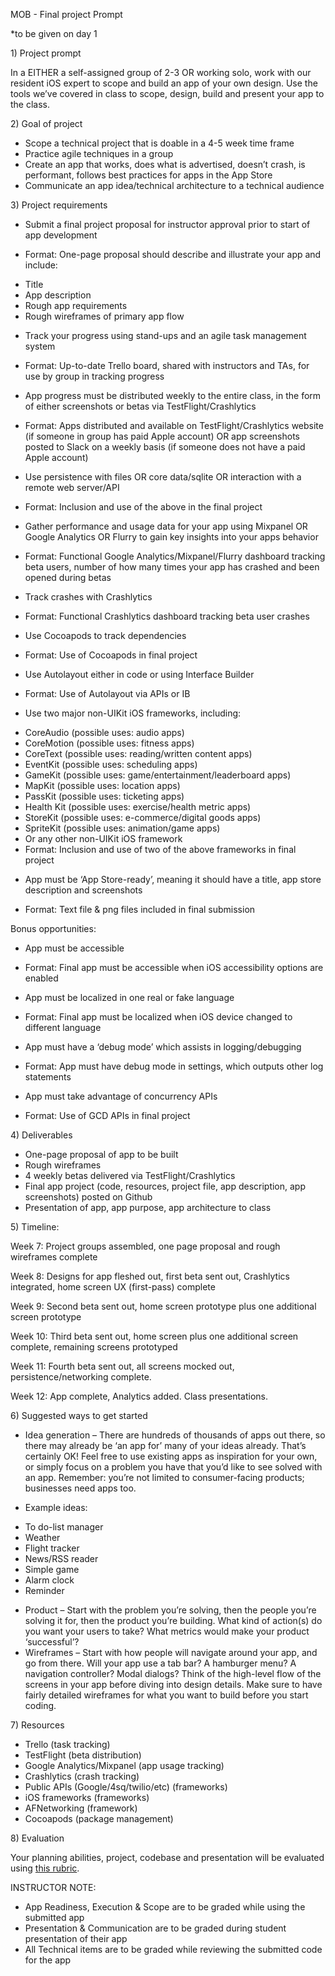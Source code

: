 <html><head><title>MOB Final project - Assignment Prompt | 3-5-15</title></head><body class="c23"><p class="c0"><a name="h.r0mbinwvejy2"></a><span class="c11 c16">MOB - </span><span class="c16 c11">Final project Prompt</span></p><p class="c0"><a name="h.gjdgxs"></a><span class="c13 c11">*to be given on day </span><span class="c11 c13">1</span></p><p class="c0 c6"><span class="c7"></span></p><p class="c0"><span class="c7">1) Project prompt</span></p><p class="c0"><span class="c7">In a EITHER a</span><span class="c11">&nbsp;self-</span><span class="c7">assigned </span><span class="c7">group of </span><span class="c11">2-3 OR working solo</span><span class="c7">, work with our resident iOS expert to scope and build an app of your own design. Use the tools we&rsquo;ve covered in class to scope, design, build and present your app to the class</span><span class="c7 c16">.</span></p><p class="c0 c6"><span class="c7"></span></p><p class="c0"><a name="h.30j0zll"></a><span class="c7">2) Goal of project</span></p><ul class="c2 lst-kix_list_4-0 start"><li class="c12 c0"><span class="c4 c8">Scope a technical project that is doable in a 4-5 week time frame</span></li><li class="c12 c0"><span class="c4 c8">Practice agile techniques in a group</span></li><li class="c12 c0"><span class="c4 c8">Create an app that works, does what is advertised, doesn&rsquo;t crash, is performant, follows best practices for apps in the App Store</span></li><li class="c12 c0"><span class="c4 c8">Communicate an app idea/technical architecture to a technical audience</span></li></ul><p class="c0 c6"><span class="c7"></span></p><p class="c0"><span class="c7">3) Project requirements </span></p><ul class="c2 lst-kix_list_1-0 start"><li class="c0 c12"><span class="c11">S</span><span class="c4 c8">ubmit a final project proposal for instructor approv</span><span class="c11">al prior to start of app development</span></li></ul><ul class="c2 lst-kix_list_1-1 start"><li class="c1 c0"><span class="c4 c8">Format: </span><span class="c11">One-</span><span class="c4 c8">page </span><span class="c11">proposal should describe and illustrate your app and include:</span></li></ul><ul class="c2 lst-kix_list_1-2 start"><li class="c9 c0"><span class="c4 c8">Title</span></li><li class="c9 c0"><span class="c4 c8">App description</span></li><li class="c9 c0"><span class="c4">Rough app requirements</span></li><li class="c9 c0"><span class="c4">Rough wireframes of primary app flow</span></li></ul><ul class="c2 lst-kix_list_1-0"><li class="c12 c0"><span class="c4 c8">Track your progress using stand-ups and an agile task management system</span><span class="c4 c8">&nbsp;&nbsp;&nbsp;&nbsp;&nbsp;&nbsp;&nbsp;&nbsp;</span></li></ul><ul class="c2 lst-kix_list_1-1 start"><li class="c1 c0"><span class="c4 c8">Format: Up-to-date </span><span class="c4 c8">Trello board</span><span class="c4 c8">, shared with instructors and TAs, for use by group in tracking progress</span></li></ul><ul class="c2 lst-kix_list_1-0"><li class="c12 c0"><span class="c4 c8">App</span><span class="c11">&nbsp;progress must be distributed weekly to the entire class, in the form of either screenshots or betas via</span><span class="c4 c8">&nbsp;TestFlight/Crashlytics</span></li></ul><ul class="c2 lst-kix_list_1-1 start"><li class="c0 c1"><span class="c4 c8">Format: Apps distributed and available on TestFlight/Crashlytics website (if someone in group has paid </span><span class="c11">Apple account) OR app screenshots posted to Slack on a weekly basis (if someone does not have a paid Apple account)</span></li></ul><ul class="c2 lst-kix_list_1-0"><li class="c12 c0"><span class="c4 c8">Use persistence with files OR core data/sqlite OR interaction with a remote web server/API</span></li></ul><ul class="c2 lst-kix_list_1-1 start"><li class="c1 c0"><span class="c4 c8">Format: Inclusion and use of the above in the final project</span></li></ul><ul class="c2 lst-kix_list_1-0"><li class="c12 c0"><span class="c11">Gather </span><span class="c4 c8">performance and usage </span><span class="c11">data for your app </span><span class="c4 c8">using Mixpanel OR Google Analytics OR </span><span class="c11">Flurry </span><span class="c4 c8">to </span><span class="c11">gain key insights into your apps behavior</span></li></ul><ul class="c2 lst-kix_list_1-1 start"><li class="c1 c0"><span class="c4 c8">Format: Functional Google Analytics/Mixpanel/Flurry dashboard tracking beta users, number of how many times your app has crashed and been opened during </span><span class="c11">betas</span></li></ul><ul class="c2 lst-kix_list_1-0"><li class="c12 c0"><span class="c4 c8">Track crashes with Crashlytics</span></li></ul><ul class="c2 lst-kix_list_1-1 start"><li class="c1 c0"><span class="c4 c8">Format: Functional Crashlytics dashboard tracking beta user crashes</span></li></ul><ul class="c2 lst-kix_list_1-0"><li class="c12 c0"><span class="c4 c8">Use Cocoapods to track dependencies</span></li></ul><ul class="c2 lst-kix_list_1-1 start"><li class="c1 c0"><span class="c4 c8">Format: Use of </span><span class="c11">C</span><span class="c4 c8">ocoapods in final project</span></li></ul><ul class="c2 lst-kix_list_1-0"><li class="c12 c0"><span class="c4 c8">Use Autolayout either in code or using Interface Builder</span></li></ul><ul class="c2 lst-kix_list_1-1 start"><li class="c1 c0"><span class="c4 c8">Format: Use of </span><span class="c11">A</span><span class="c4 c8">utolayout via APIs or IB</span></li></ul><ul class="c2 lst-kix_list_1-0"><li class="c12 c0"><span class="c4 c8">Use </span><span class="c4 c8">two</span><span class="c4 c8">&nbsp;major non-UIKit iOS frameworks, including:</span></li></ul><ul class="c2 lst-kix_list_1-1 start"><li class="c1 c0"><span class="c4 c8">CoreAudio (</span><span class="c11">possible uses:</span><span class="c4 c8">&nbsp;audio </span><span class="c11">apps)</span></li><li class="c1 c0"><span class="c4 c8">CoreMotion </span><span class="c11">(possible uses: fitness apps)</span></li><li class="c1 c0"><span class="c4 c8">CoreText </span><span class="c11">(possible uses: reading/written content apps)</span></li><li class="c1 c0"><span class="c4 c8">EventKit </span><span class="c11">(possible uses: scheduling apps)</span></li><li class="c1 c0"><span class="c4 c8">GameKit </span><span class="c11">(possible uses: game/entertainment/leaderboard apps)</span></li><li class="c1 c0"><span class="c4 c8">MapKit </span><span class="c11">(possible uses: location apps)</span></li><li class="c1 c0"><span class="c4 c8">PassKit </span><span class="c11">(possible uses: ticketing apps)</span></li><li class="c1 c0"><span class="c11">Health Kit (possible uses: exercise/health metric apps)</span></li><li class="c1 c0"><span class="c4 c8">StoreKit</span><span class="c4 c8">&nbsp;</span><span class="c11">(possible uses: e-commerce/digital goods apps)</span></li><li class="c1 c0"><span class="c4 c8">SpriteKit </span><span class="c11">(possible uses: animation/game apps)</span></li><li class="c1 c0"><span class="c4 c8">Or any other non-UIKit iOS framework</span></li><li class="c1 c0"><span class="c4 c8">Format: Inclusion and use of two of the above frameworks in final project</span></li></ul><ul class="c2 lst-kix_list_1-0"><li class="c0 c18 c20"><span class="c10">App must be</span><span class="c10">&nbsp;&lsquo;App Store-ready</span><span class="c10">&rsquo;, meaning it should have a title, app store description and screenshots</span></li></ul><ul class="c2 lst-kix_list_1-1 start"><li class="c0 c15 c14"><span class="c7">Format: Text file &amp; png files included in final submission</span></li></ul><p class="c0"><span class="c10 c13">Bonus opportunities:</span></p><ul class="c2 lst-kix_list_1-0"><li class="c0 c18"><span class="c10">App must be accessible</span></li></ul><ul class="c2 lst-kix_list_1-1 start"><li class="c0 c14"><span class="c10">Format: Final app must be accessible when iOS accessibility options are enabled</span></li></ul><ul class="c2 lst-kix_list_1-0"><li class="c0 c18"><span class="c10">App must be localized in one real or fake language</span></li></ul><ul class="c2 lst-kix_list_1-1 start"><li class="c0 c14"><span class="c10">Format: Final app must be localized when iOS device changed to different language</span></li></ul><ul class="c2 lst-kix_list_1-0"><li class="c0 c18"><span class="c10">App must have a &lsquo;debug mode&rsquo; which assists in logging/debugging</span></li></ul><ul class="c2 lst-kix_list_1-1 start"><li class="c0 c14"><span class="c10">Format: App must have debug mode in settings, which outputs other log statements</span></li></ul><ul class="c2 lst-kix_list_1-0"><li class="c0 c18"><span class="c10">App must take advantage of concurrency APIs</span></li></ul><ul class="c2 lst-kix_list_1-1 start"><li class="c0 c14 c15"><span class="c10">Format: Use of GCD APIs in final project</span></li></ul><p class="c0"><span class="c11">4) Deliverables</span></p><ul class="c2 lst-kix_list_5-0 start"><li class="c12 c0"><span class="c4">One-page proposal of app to be built</span></li><li class="c12 c0"><span class="c4">Rough wireframes</span></li><li class="c12 c0"><span class="c11">4 w</span><span class="c4">eekly betas deli</span><span class="c11">vered</span><span class="c4">&nbsp;via TestFlight/Crashlytics</span></li><li class="c12 c0"><span class="c4">Final app project (code, resources, project file, app description, app screenshots) posted on Github</span></li><li class="c12 c0"><span class="c4">Presentation of app, app purpose, app architecture to class</span></li></ul><p class="c0 c6"><span class="c11"></span></p><p class="c0"><span class="c11">5) Timeline:</span></p><p class="c0"><span class="c11">Week 7: Project groups assembled, one page proposal and rough wireframes complete</span></p><p class="c0 c6"><span class="c11"></span></p><p class="c0"><span class="c11">Week 8: Designs for app fleshed out, first beta sent out, Crashlytics integrated, home screen UX (</span><span class="c11">first-pass</span><span class="c11">) complete</span></p><p class="c0 c6"><span class="c11"></span></p><p class="c0"><span class="c11">Week 9: Second beta sent out, home screen prototype plus one additional screen prototype</span></p><p class="c0 c6"><span class="c11"></span></p><p class="c0"><span class="c11">Week 10: Third beta sent out, home screen plus one additional screen complete, remaining screens prototyped</span></p><p class="c0 c6"><span class="c11"></span></p><p class="c0"><span class="c11">Week 11: Fourth beta sent out, </span><span class="c11">all screens mocked out</span><span class="c11">, persistence/networking complete. </span></p><p class="c0 c6"><span class="c11"></span></p><p class="c0"><span class="c11">Week 12: App complete, Analytics added. Class presentations.</span></p><p class="c0 c6"><span class="c11"></span></p><p class="c0"><span class="c11">6) </span><span class="c11">Suggested ways to get started</span></p><ul class="c2 lst-kix_list_6-0 start"><li class="c12 c0"><span class="c4">Idea generation &ndash; There are hundreds of thousands of apps out there, so there may already </span><span class="c4">be &lsquo;an app for&rsquo; many of your ideas already. That&rsquo;s certainly OK! </span><span class="c4">Feel free to use existing apps as inspiration for your own, or simply focus on a problem you have that you&rsquo;d like to see solved with an app. Remember: you&rsquo;re not limited to consumer-facing products; businesses need apps too.</span></li></ul><ul class="c2 lst-kix_list_6-1 start"><li class="c1 c0"><span class="c11">Example ideas:</span></li></ul><ul class="c2 lst-kix_list_6-2 start"><li class="c9 c0"><span class="c11">To do-list manager</span></li><li class="c9 c0"><span class="c11">Weather</span></li><li class="c9 c0"><span class="c11">Flight tracker</span></li><li class="c9 c0"><span class="c11">News/RSS reader</span></li><li class="c0 c9"><span class="c11">Simple game</span></li><li class="c9 c0"><span class="c11">Alarm clock</span></li><li class="c9 c0"><span class="c11">Reminder</span></li></ul><ul class="c2 lst-kix_list_6-0"><li class="c12 c0"><span class="c4">Product &ndash; Start with the problem you&rsquo;re solving, then the people you&rsquo;re solving it for, then the product you&rsquo;re building. What kind of action(s) do you want your users to take? What metrics would make your product &lsquo;successful&rsquo;?</span></li><li class="c12 c0"><span class="c4">Wireframes &ndash; Start with how people will navigate around your app, and go from there. Will your app use a tab bar? A hamburger menu? A navigation controller? Modal dialogs? Think of the high-level flow of the screens in your app before diving into design details. Make sure to have fairly detailed wireframes for what you want to build </span><span class="c5 c17">before</span><span class="c4">&nbsp;you start coding.</span></li></ul><p class="c0 c6"><span class="c11"></span></p><p class="c0"><span class="c11">7) </span><span class="c11">Resources</span></p><ul class="c2 lst-kix_list_1-0"><li class="c12 c0"><span class="c4">Trello (task tracking)</span></li><li class="c12 c0"><span class="c4">TestFlight (beta distribution)</span></li><li class="c12 c0"><span class="c4">Google Analytics/Mixpanel (app usage tracking)</span></li><li class="c12 c0"><span class="c4">Crashlytics (crash tracking)</span></li><li class="c12 c0"><span class="c4">Public APIs (Google/4sq/twilio/etc) (frameworks)</span></li><li class="c12 c0"><span class="c4">iOS frameworks (frameworks)</span></li><li class="c12 c0"><span class="c4">AFNetworking (framework)</span></li><li class="c12 c0"><span class="c11">Cocoapods (package management)</span></li></ul><p class="c0 c3"><span class="c11"></span></p><p class="c3 c0"><span class="c11"></span></p><p class="c19 c0"><span class="c11">8) Evaluation</span></p><p class="c0 c19"><span class="c11">Your planning abilities, project, codebase and presentation will be evaluated using </span><span class="c11 c21"><a class="c22" href="https://docs.google.com/a/generalassemb.ly/spreadsheets/d/1HgNblPO-7DfiG2cdJB1AbLAGHxdZGoWPoUsgZaKWBl0/edit#gid=1185823687">this rubric</a></span><span class="c11">. </span></p><p class="c3 c0"><span class="c11"></span></p><p class="c19 c0"><span class="c11">INSTRUCTOR NOTE:</span></p><p class="c3 c0"><span class="c11"></span></p><ul class="c2 lst-kix_f88bv7tpfr42-0 start"><li class="c12 c0"><span class="c11">App Readiness, Execution &amp; Scope are to be graded while </span><span class="c5">using the submitted app</span></li><li class="c12 c0"><span class="c11">Presentation &amp; Communication are to be graded during </span><span class="c5">student presentation of their app</span></li><li class="c12 c0"><span class="c11">All Technical items are to be graded while </span><span class="c5">reviewing the submitted code for the app</span></li></ul><p class="c3 c0"><span class="c13 c11"></span></p></body></html>